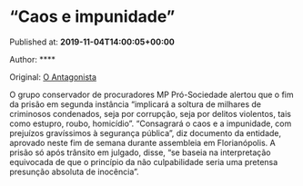 
# “Caos e impunidade”

Published at: **2019-11-04T14:00:05+00:00**

Author: ****

Original: [O Antagonista](https://www.oantagonista.com/brasil/caos-e-impunidade/)

O grupo conservador de procuradores MP Pró-Sociedade alertou que o fim da prisão em segunda instância “implicará a soltura de milhares de criminosos condenados, seja por corrupção, seja por delitos violentos, tais como estupro, roubo, homicídio”.
“Consagrará o caos e a impunidade, com prejuízos gravíssimos à segurança pública”, diz documento da entidade, aprovado neste fim de semana durante assembleia em Florianópolis.
A prisão só após trânsito em julgado, disse, “se baseia na interpretação equivocada de que o princípio da não culpabilidade seria uma pretensa presunção absoluta de inocência”.
